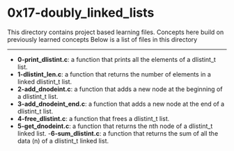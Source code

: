 # 0x17-doubly_linked_lists
This directory contains project based learning files.
Concepts here build on previously learned concepts
Below is a list of files in this directory

---
- **0-print_dlistint.c**: a function that prints all the elements of a dlistint_t list. 
- **1-dlistint_len.c**: a function that returns the number of elements in a linked dlistint_t list.
- **2-add_dnodeint.c**: a function that adds a new node at the beginning of a dlistint_t list.
- **3-add_dnodeint_end.c**: a function that adds a new node at the end of a dlistint_t list.
- **4-free_dlistint.c**: a function that frees a dlistint_t list.
- **5-get_dnodeint.c**: a function that returns the nth node of a dlistint_t linked list.
-**6-sum_dlistint.c**: a function that returns the sum of all the data (n) of a dlistint_t linked list.
